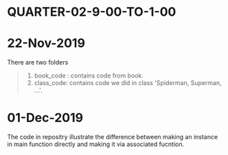 # QUARTER-02-9-00-TO-1-00
# 22-Nov-2019
  There are two folders
  > 1) book_code : contains code from book.
  > 2) class_code: contains code we did in class 'Spiderman, Superman, ...'.
  
  
# 01-Dec-2019
  The code in repositry illustrate the difference between making an instance in main function directly 
  and making it via associated fucntion.

